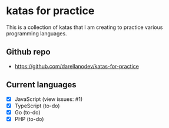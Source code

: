 # katas for practice

This is a collection of katas that I am creating to practice various programming languages.

## Github repo

- <https://github.com/darellanodev/katas-for-practice>

## Current languages

- [x] JavaScript (view issues: #1)
- [x] TypeScript (to-do)
- [x] Go (to-do)
- [x] PHP (to-do)
